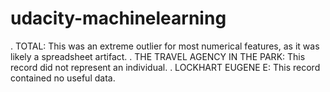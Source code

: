 # udacity-machinelearning

. TOTAL: This was an extreme outlier for most numerical features, as it was likely a spreadsheet artifact.
. THE TRAVEL AGENCY IN THE PARK: This record did not represent an individual.
. LOCKHART EUGENE E: This record contained no useful data.
